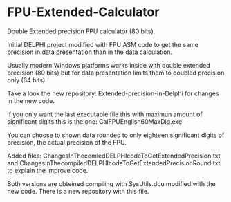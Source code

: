 # FPU-Extended-Calculator
Double Extended precision FPU calculator (80 bits).

Initial DELPHI project modified with FPU ASM code to get the same precision in data presentation than in the data calculation.

Usually modern Windows platforms works inside with double extended precision (80 bits) but for data presentation limits them to doubled precision only (64 bits). 

Take a look the new repository: Extended-precision-in-Delphi for changes in the new code.

if you only want the last executable file this with maximun amount of significant digits this is the one: CalFPUEnglish60MaxDig.exe

You can choose to shown data rounded to only eighteen significant digits of precision, the actual precision of the FPU.

Added files: ChangesInThecomledDELPHIcodeToGetExtendedPrecision.txt and ChangesInThecompiledDELPHIcodeToGetExtendedPrecisionRound.txt to explain the improve code.

Both versions are obteined compiling with SysUtils.dcu modified with the new code. There is a new repository with this file. 
